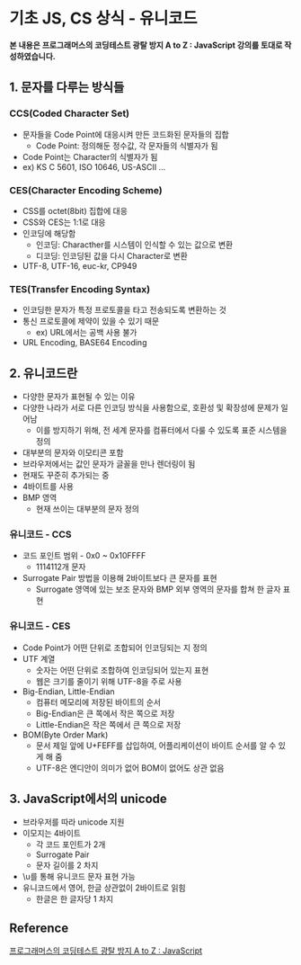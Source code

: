 # 기초 JS, CS 상식 - 유니코드



**본 내용은 프로그래머스의 코딩테스트 광탈 방지 A to Z : JavaScript 강의를 토대로 작성하였습니다.**



## 1. 문자를 다루는 방식들

### CCS(Coded Character Set)

* 문자들을 Code Point에 대응시켜 만든 코드화된 문자들의 집합
  * Code Point: 정의해둔 정수값, 각 문자들의 식별자가 됨
* Code Point는 Character의 식별자가 됨
* ex) KS C 5601, ISO 10646, US-ASCII ...



### CES(Character Encoding Scheme)

* CSS를 octet(8bit) 집합에 대응
* CSS와 CES는 1:1로 대응
* 인코딩에 해당함
  * 인코딩: Characther를 시스템이 인식할 수 있는 값으로 변환
  * 디코딩: 인코딩된 값을 다시 Character로 변환
* UTF-8, UTF-16, euc-kr, CP949



### TES(Transfer Encoding Syntax)

* 인코딩한 문자가 특정 프로토콜을 타고 전송되도록 변환하는 것
* 통신 프로토콜에 제약이 있을 수 있기 때문
  * ex) URL에서는 공백 사용 불가
* URL Encoding, BASE64 Encoding



## 2. 유니코드란

* 다양한 문자가 표현될 수 있는 이유
* 다양한 나라가 서로 다른 인코딩 방식을 사용함으로, 호환성 및 확장성에 문제가 일어남
  * 이를 방지하기 위해, 전 세계 문자를 컴퓨터에서 다룰 수 있도록 표준 시스템을 정의
* 대부분의 문자와 이모티콘 포함
* 브라우저에서는 값인 문자가 글꼴을 만나 렌더링이 됨
* 현재도 꾸준히 추가되는 중
* 4바이트를 사용
* BMP 영역
  * 현재 쓰이는 대부분의 문자 정의



### 유니코드 - CCS

* 코드 포인트 범위 - 0x0 ~ 0x10FFFF
  * 1114112개 문자
* Surrogate Pair 방법을 이용해 2바이트보다 큰 문자를 표현
  * Surrogate 영역에 있는 보조 문자와 BMP 외부 영역의 문자를 합쳐 한 글자 표현



### 유니코드 - CES

* Code Point가 어떤 단위로 조합되어 인코딩되는 지 정의
* UTF 계열
  * 숫자는 어떤 단위로 조합하여 인코딩되어 있는지 표현
  * 웹은 크기를 줄이기 위해 UTF-8을 주로 사용
* Big-Endian, Little-Endian
  * 컴퓨터 메모리에 저장된 바이트의 순서
  * Big-Endian은 큰 쪽에서 작은 쪽으로 저장
  * Little-Endian은 작은 쪽에서 큰 쪽으로 저장
* BOM(Byte Order Mark)
  * 문서 제일 앞에 U+FEFF를 삽입하여, 어플리케이션이 바이트 순서를 알 수 있게 해 줌
  * UTF-8은 엔디안이 의미가 없어 BOM이 없어도 상관 없음



## 3. JavaScript에서의 unicode

* 브라우저를 따라 unicode 지원
* 이모지는 4바이트
  * 각 코드 포인트가 2개
  * Surrogate Pair
  * 문자 길이를 2 차지
* \u를 통해 유니코드 문자 표현 가능
* 유니코드에서 영어, 한글 상관없이 2바이트로 읽힘
  * 한글은 한 글자당 1 차지



## Reference

[프로그래머스의 코딩테스트 광탈 방지 A to Z : JavaScript](https://school.programmers.co.kr/learn/courses/13213)

